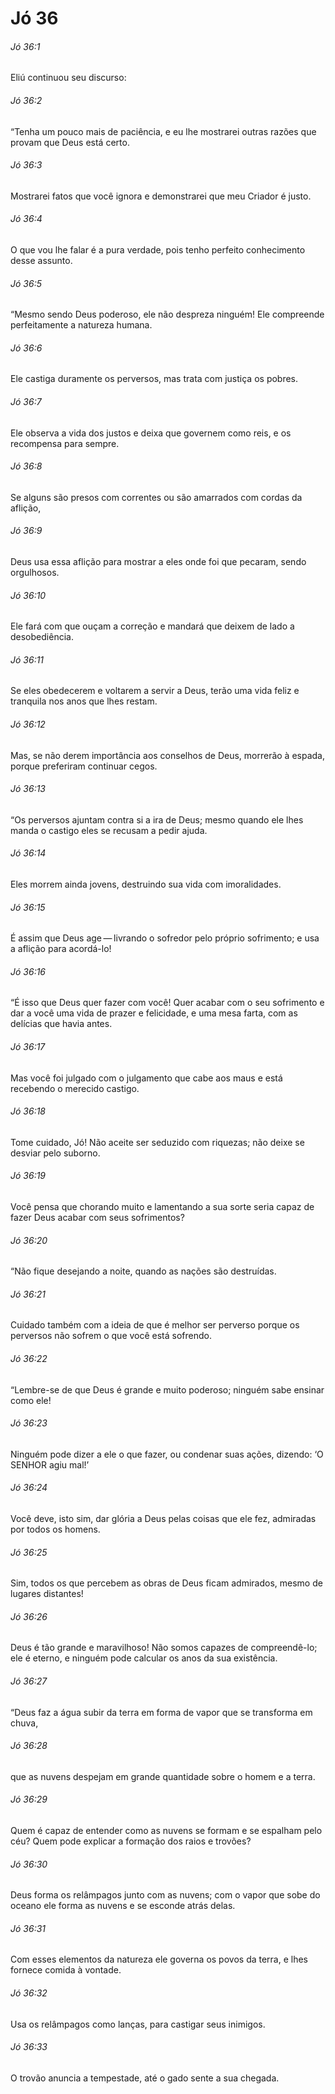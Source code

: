 # Jó 36

###### Jó 36:1

Eliú continuou seu discurso:

###### Jó 36:2

“Tenha um pouco mais de paciência, e eu lhe mostrarei outras razões que provam que Deus está certo.

###### Jó 36:3

Mostrarei fatos que você ignora e demonstrarei que meu Criador é justo.

###### Jó 36:4

O que vou lhe falar é a pura verdade, pois tenho perfeito conhecimento desse assunto.

###### Jó 36:5

“Mesmo sendo Deus poderoso, ele não despreza ninguém! Ele compreende perfeitamente a natureza humana.

###### Jó 36:6

Ele castiga duramente os perversos, mas trata com justiça os pobres.

###### Jó 36:7

Ele observa a vida dos justos e deixa que governem como reis, e os recompensa para sempre.

###### Jó 36:8

Se alguns são presos com correntes ou são amarrados com cordas da aflição,

###### Jó 36:9

Deus usa essa aflição para mostrar a eles onde foi que pecaram, sendo orgulhosos.

###### Jó 36:10

Ele fará com que ouçam a correção e mandará que deixem de lado a desobediência.

###### Jó 36:11

Se eles obedecerem e voltarem a servir a Deus, terão uma vida feliz e tranquila nos anos que lhes restam.

###### Jó 36:12

Mas, se não derem importância aos conselhos de Deus, morrerão à espada, porque preferiram continuar cegos.

###### Jó 36:13

“Os perversos ajuntam contra si a ira de Deus; mesmo quando ele lhes manda o castigo eles se recusam a pedir ajuda.

###### Jó 36:14

Eles morrem ainda jovens, destruindo sua vida com imoralidades.

###### Jó 36:15

É assim que Deus age — livrando o sofredor pelo próprio sofrimento; e usa a aflição para acordá-lo!

###### Jó 36:16

“É isso que Deus quer fazer com você! Quer acabar com o seu sofrimento e dar a você uma vida de prazer e felicidade, e uma mesa farta, com as delícias que havia antes.

###### Jó 36:17

Mas você foi julgado com o julgamento que cabe aos maus e está recebendo o merecido castigo.

###### Jó 36:18

Tome cuidado, Jó! Não aceite ser seduzido com riquezas; não deixe se desviar pelo suborno.

###### Jó 36:19

Você pensa que chorando muito e lamentando a sua sorte seria capaz de fazer Deus acabar com seus sofrimentos?

###### Jó 36:20

“Não fique desejando a noite, quando as nações são destruídas.

###### Jó 36:21

Cuidado também com a ideia de que é melhor ser perverso porque os perversos não sofrem o que você está sofrendo.

###### Jó 36:22

“Lembre-se de que Deus é grande e muito poderoso; ninguém sabe ensinar como ele!

###### Jó 36:23

Ninguém pode dizer a ele o que fazer, ou condenar suas ações, dizendo: ‘O SENHOR agiu mal!’

###### Jó 36:24

Você deve, isto sim, dar glória a Deus pelas coisas que ele fez, admiradas por todos os homens.

###### Jó 36:25

Sim, todos os que percebem as obras de Deus ficam admirados, mesmo de lugares distantes!

###### Jó 36:26

Deus é tão grande e maravilhoso! Não somos capazes de compreendê-lo; ele é eterno, e ninguém pode calcular os anos da sua existência.

###### Jó 36:27

“Deus faz a água subir da terra em forma de vapor que se transforma em chuva,

###### Jó 36:28

que as nuvens despejam em grande quantidade sobre o homem e a terra.

###### Jó 36:29

Quem é capaz de entender como as nuvens se formam e se espalham pelo céu? Quem pode explicar a formação dos raios e trovões?

###### Jó 36:30

Deus forma os relâmpagos junto com as nuvens; com o vapor que sobe do oceano ele forma as nuvens e se esconde atrás delas.

###### Jó 36:31

Com esses elementos da natureza ele governa os povos da terra, e lhes fornece comida à vontade.

###### Jó 36:32

Usa os relâmpagos como lanças, para castigar seus inimigos.

###### Jó 36:33

O trovão anuncia a tempestade, até o gado sente a sua chegada.

